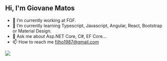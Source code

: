 ## Hi, I'm Giovane Matos

- 🔭 I’m currently working at FGF.
- 🌱 I’m currently learning Typescript, Javascript, Angular, React, Bootstrap or Material Design.
- 💬 Ask me about Asp.NET Core, C#, EF Core...
- 📫 How to reach me filho1987@gmail.com

<picture>
  <source
    srcset="https://github-readme-stats.vercel.app/api?username=giovanematosfh&show_icons=true&theme=dracula "
    media="(prefers-color-scheme: dracula )"
  />
  <source
    srcset="https://github-readme-stats.vercel.app/api?username=giovanematosfh&show_icons=true"
    media="(prefers-color-scheme: Dark), (prefers-color-scheme: no-preference)"
  />
  <img src="https://github-readme-stats.vercel.app/api?username=giovanematosfh&show_icons=true" />
</picture>

